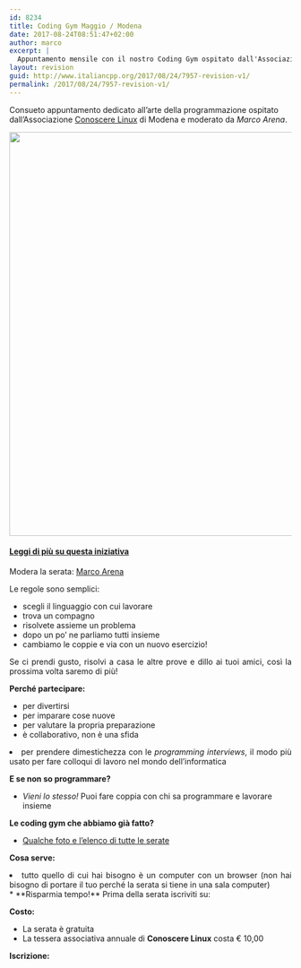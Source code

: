 ```yaml
---
id: 8234
title: Coding Gym Maggio / Modena
date: 2017-08-24T08:51:47+02:00
author: marco
excerpt: |
  Appuntamento mensile con il nostro Coding Gym ospitato dall'Associazione "Conoscere Linux", nella palestra digitale di Modena. Tre esercizi proposti, qualsiasi linguaggio di programmazione ammesso, si lavora a coppie e al termine di ogni esercizio si raccontano le soluzioni e si fa una breve retrospettiva sui compromessi scelti, le varianti e così via. Modera la serata Marco Arena.
layout: revision
guid: http://www.italiancpp.org/2017/08/24/7957-revision-v1/
permalink: /2017/08/24/7957-revision-v1/
---
```

Consueto appuntamento dedicato all&#8217;arte della programmazione ospitato dall&#8217;Associazione <a href="http://conoscerelinux.org" target="_blank" rel="noopener noreferrer">Conoscere Linux</a> di Modena e moderato da _Marco Arena_.

<center>
  <img loading="lazy" class="size-large" src="https://i2.wp.com/www.italiancpp.org/wp-content/uploads/2016/04/WP_20170124_21_20_08_Pro.jpg?fit=1460%2C721" width="1281" height="721" />
</center>

<!--more-->

#### <a href="http://www.italiancpp.org/2016/04/12/italian-coding-dojo/" target="_blank" rel="noopener noreferrer">Leggi di più su questa iniziativa</a>

Modera la serata: <a href="https://it.linkedin.com/in/marcoarena" target="_blank" rel="noopener noreferrer">Marco Arena</a>

Le regole sono semplici:

  * scegli il linguaggio con cui lavorare
  * trova un compagno
  * risolvete assieme un problema
  * dopo un po&#8217; ne parliamo tutti insieme
  * cambiamo le coppie e via con un nuovo esercizio!

<p style="text-align: justify;">
  Se ci prendi gusto, risolvi a casa le altre prove e dillo ai tuoi amici, così la prossima volta saremo di più!
</p>

**Perché partecipare:**

  * per divertirsi
  * per imparare cose nuove
  * per valutare la propria preparazione
  * è collaborativo, non è una sfida
<li style="text-align: justify;">
  per prendere dimestichezza con le <em>programming interviews</em>, il modo più usato per fare colloqui di lavoro nel mondo dell&#8217;informatica
</li>

**E se non so programmare?**

  * _Vieni lo stesso!_ Puoi fare coppia con chi sa programmare e lavorare insieme

**Le coding gym che abbiamo già fatto?**

  * [Qualche foto e l&#8217;elenco di tutte le serate](http://www.italiancpp.org/coding-gyms)

**Cosa serve:**

<li style="text-align: justify;">
  tutto quello di cui hai bisogno è un computer con un browser (non hai bisogno di portare il tuo perché la serata si tiene in una sala computer)
</li>
  * **Risparmia tempo!** Prima della serata iscriviti su:  
    <https://www.hackerrank.com/modena-coding-may-2017>

**Costo:**

  * La serata è gratuita
  * La tessera associativa annuale di **Conoscere Linux** costa € 10,00

**Iscrizione:**

<p style="text-align: justify;">
</p>